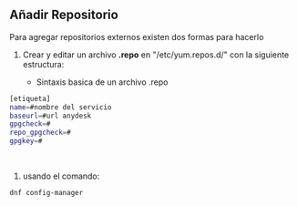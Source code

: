 ## Añadir Repositorio

Para agregar repositorios externos existen dos formas para hacerlo

1. Crear y editar un archivo **.repo**  en "/etc/yum.repos.d/" con la siguiente estructura:
   
   + Sintaxis basica de un archivo .repo
   
```bash
[etiqueta]
name=#nombre del servicio
baseurl=#url anydesk
gpgcheck=#
repo_gpgcheck=#
gpgkey=#
```

     

1. usando el comando:

```bash
dnf config-manager
```
